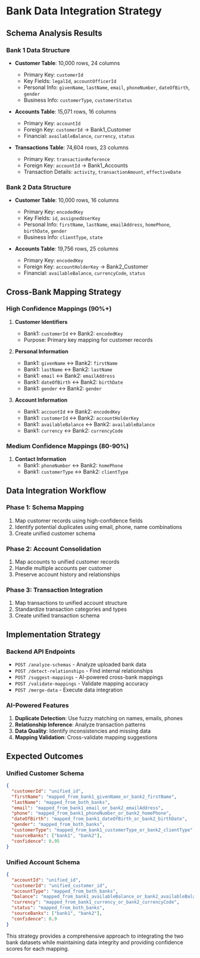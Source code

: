 # Bank Data Integration Strategy

## Schema Analysis Results

### Bank 1 Data Structure
- **Customer Table**: 10,000 rows, 24 columns
  - Primary Key: `customerId`
  - Key Fields: `legalId`, `accountOfficerId`
  - Personal Info: `givenName`, `lastName`, `email`, `phoneNumber`, `dateOfBirth`, `gender`
  - Business Info: `customerType`, `customerStatus`

- **Accounts Table**: 15,071 rows, 16 columns
  - Primary Key: `accountId`
  - Foreign Key: `customerId` → Bank1_Customer
  - Financial: `availableBalance`, `currency`, `status`

- **Transactions Table**: 74,604 rows, 23 columns
  - Primary Key: `transactionReference`
  - Foreign Key: `accountId` → Bank1_Accounts
  - Transaction Details: `activity`, `transactionAmount`, `effectiveDate`

### Bank 2 Data Structure
- **Customer Table**: 10,000 rows, 16 columns
  - Primary Key: `encodedKey`
  - Key Fields: `id`, `assignedUserKey`
  - Personal Info: `firstName`, `lastName`, `emailAddress`, `homePhone`, `birthDate`, `gender`
  - Business Info: `clientType`, `state`

- **Accounts Table**: 19,756 rows, 25 columns
  - Primary Key: `encodedKey`
  - Foreign Key: `accountHolderKey` → Bank2_Customer
  - Financial: `availableBalance`, `currencyCode`, `status`

## Cross-Bank Mapping Strategy

### High Confidence Mappings (90%+)
1. **Customer Identifiers**
   - Bank1: `customerId` ↔ Bank2: `encodedKey`
   - Purpose: Primary key mapping for customer records

2. **Personal Information**
   - Bank1: `givenName` ↔ Bank2: `firstName`
   - Bank1: `lastName` ↔ Bank2: `lastName`
   - Bank1: `email` ↔ Bank2: `emailAddress`
   - Bank1: `dateOfBirth` ↔ Bank2: `birthDate`
   - Bank1: `gender` ↔ Bank2: `gender`

3. **Account Information**
   - Bank1: `accountId` ↔ Bank2: `encodedKey`
   - Bank1: `customerId` ↔ Bank2: `accountHolderKey`
   - Bank1: `availableBalance` ↔ Bank2: `availableBalance`
   - Bank1: `currency` ↔ Bank2: `currencyCode`

### Medium Confidence Mappings (80-90%)
1. **Contact Information**
   - Bank1: `phoneNumber` ↔ Bank2: `homePhone`
   - Bank1: `customerType` ↔ Bank2: `clientType`

## Data Integration Workflow

### Phase 1: Schema Mapping
1. Map customer records using high-confidence fields
2. Identify potential duplicates using email, phone, name combinations
3. Create unified customer schema

### Phase 2: Account Consolidation
1. Map accounts to unified customer records
2. Handle multiple accounts per customer
3. Preserve account history and relationships

### Phase 3: Transaction Integration
1. Map transactions to unified account structure
2. Standardize transaction categories and types
3. Create unified transaction schema

## Implementation Strategy

### Backend API Endpoints
- `POST /analyze-schemas` - Analyze uploaded bank data
- `POST /detect-relationships` - Find internal relationships
- `POST /suggest-mappings` - AI-powered cross-bank mappings
- `POST /validate-mappings` - Validate mapping accuracy
- `POST /merge-data` - Execute data integration

### AI-Powered Features
1. **Duplicate Detection**: Use fuzzy matching on names, emails, phones
2. **Relationship Inference**: Analyze transaction patterns
3. **Data Quality**: Identify inconsistencies and missing data
4. **Mapping Validation**: Cross-validate mapping suggestions

## Expected Outcomes

### Unified Customer Schema
```json
{
  "customerId": "unified_id",
  "firstName": "mapped_from_bank1_givenName_or_bank2_firstName",
  "lastName": "mapped_from_both_banks",
  "email": "mapped_from_bank1_email_or_bank2_emailAddress",
  "phone": "mapped_from_bank1_phoneNumber_or_bank2_homePhone",
  "dateOfBirth": "mapped_from_bank1_dateOfBirth_or_bank2_birthDate",
  "gender": "mapped_from_both_banks",
  "customerType": "mapped_from_bank1_customerType_or_bank2_clientType",
  "sourceBanks": ["bank1", "bank2"],
  "confidence": 0.95
}
```

### Unified Account Schema
```json
{
  "accountId": "unified_id",
  "customerId": "unified_customer_id",
  "accountType": "mapped_from_both_banks",
  "balance": "mapped_from_bank1_availableBalance_or_bank2_availableBalance",
  "currency": "mapped_from_bank1_currency_or_bank2_currencyCode",
  "status": "mapped_from_both_banks",
  "sourceBanks": ["bank1", "bank2"],
  "confidence": 0.9
}
```

This strategy provides a comprehensive approach to integrating the two bank datasets while maintaining data integrity and providing confidence scores for each mapping.
